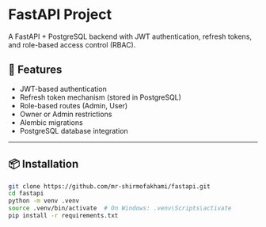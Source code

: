 # FastAPI Project

A FastAPI + PostgreSQL backend with JWT authentication, refresh tokens, and role-based access control (RBAC).

## 🚀 Features
- JWT-based authentication
- Refresh token mechanism (stored in PostgreSQL)
- Role-based routes (Admin, User)
- Owner or Admin restrictions
- Alembic migrations
- PostgreSQL database integration

---

## 📦 Installation
```bash
git clone https://github.com/mr-shirmofakhami/fastapi.git
cd fastapi
python -m venv .venv
source .venv/bin/activate  # On Windows: .venv\Scripts\activate
pip install -r requirements.txt 